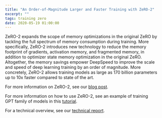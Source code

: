 ```yaml
---
title: "An Order-of-Magnitude Larger and Faster Training with ZeRO-2"
excerpt: ""
tags: training zero
date: 2020-05-19 01:00:00
---
```


ZeRO-2 expands the scope of memory optimizations in the original ZeRO by
tackling the full spectrum of memory consumption during training. More
specifically, ZeRO-2 introduces new technology to reduce the memory footprint
of gradients, activation memory, and fragmented memory, in addition to
optimizer state memory optimization in the original ZeRO. Altogether, the
memory savings empower DeepSpeed to improve the scale and speed of deep
learning training by an order of magnitude. More concretely, ZeRO-2 allows
training models as large as 170 billion parameters up to 10x faster compared
to state of the art.

For more information on ZeRO-2, see our [blog post](https://www.microsoft.com/en-us/research/blog/zero-2-deepspeed-shattering-barriers-of-deep-learning-speed-scale/).

For more information on how to use ZeRO-2, see an example of training GPT family of models in this [tutorial](/tutorials/megatron/).

For a technical overview, see our [technical report](https://arxiv.org/abs/1910.02054).
